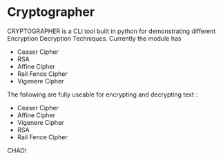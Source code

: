 # Cryptographer

<p>CRYPTOGRAPHER is a CLI tool built in python for demonstrating different Encryption Decryption Techniques. Currently the module has
<ul>
  <li>Ceaser Cipher</li>
  <li>RSA</li>
  <li>Affine Cipher</li>
  <li>Rail Fence Cipher</li>
  <li>Vigenere Cipher</li>
</ul>
</p> 
The following are fully useable for encrypting and decrypting text :
<ul>
  <li>Ceaser Cipher</li>
  <li>Affine Cipher</li>
  <li>Vigenere Cipher</li>
  <li>RSA</li>
  <li>Rail Fence Cipher</li>
</ul>

CHAO!

